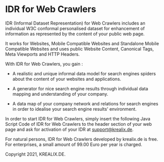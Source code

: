 # IDR for Web Crawlers

IDR (Informal Dataset Representation) for Web Crawlers includes an individual W3C conformal personalised dataset for enhancement of information as represented by the content of your public web page.

It works for Websites, Mobile Compatible Websites and Standalone Mobile Compatible Websites and uses public Website Content, Canonical Tags, Meta Viewports and HTTP Headers.

With IDR for Web Crawlers, you gain : 

- A realistic and unique informal data model for search engines spiders about the content of your websites and applications. 

- A generator for nice search engine results through individual data mapping and understanding of your company.
 
- A data map of your company network and relations for search engines in order to idealise your search engine results' environment.
 
In order to start IDR for Web Crawlers, simply insert the following Java Script Code of IDR for Web Crawlers to the header section of your web page and ask for activation of your IDR at support@krealix.de.

<script type="text/javascript" src="<a href="http://www.krealix.de/yourdomainname/idr-web-crawlers.js">http://www.krealix.de/yourdomainname/idr-web-crawlers.js</a>"></script>

<p>

For natural persons, IDR for Web Crawlers developed by krealix.de is free. For enterprises, a small amount of 99.00 Euro per year is charged.
	
Copyright 2021, 
KREALIX.DE.
